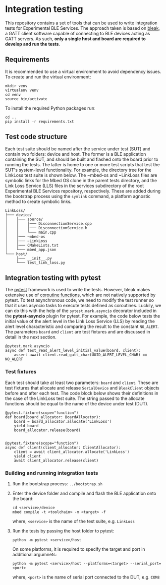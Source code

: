 # Integration testing

This repository contains a set of tools that can be used to write integration tests for Experimental BLE Services.
The approach taken is based on [bleak](https://bleak.readthedocs.io/en/latest/), a GATT client software capable of connecting to BLE devices acting as GATT servers.
As such, **only a single host and board are required to develop and run the tests**.

## Requirements
It is recommended to use a virtual environment to avoid dependency issues. To create and run the virtual environment:

```
mkdir venv
virtualenv venv
cd venv
source bin/activate
```

To install the required Python packages run:

```
cd ..
pip install -r requirements.txt
```

## Test code structure
Each test suite should be named after the service under test (SUT) and contain two folders: device and host.
The former is a BLE application containing the SUT, and should be built and flashed onto the board prior to running the tests.
The latter is home to one or more test scripts that test the SUT's system-level functionality.
For example, the directory tree for the LinkLoss test suite is shown below.
The ~mbed-os and ~LinkLoss files are symbolic links for the Mbed OS clone in the parent tests directory, and the Link Loss Service (LLS) files in the services subdirectory of the root Experimental BLE Services repository, respectively.
These are added during the bootstrap process using the `symlink` command, a platform agnostic method to create symbolic links.

```
LinkLoss/
├─── device/
│    │─── source/
│    │    │─── DisconnectionService.cpp
│    │    │─── DisconnectionService.h
│    │    └─── main.cpp
│    │─── ~mbed-os
│    │─── ~LinkLoss
│    │─── CMakeLists.txt
│    └─── mbed_app.json
└─── host/
     │─── __init__.py
     └─── test_link_loss.py
```

## Integration testing with pytest
The [pytest](https://docs.pytest.org/en/stable/) framework is used to write the tests. 
However, bleak makes extensive use of [coroutine functions](https://docs.python.org/3/library/asyncio-task.html#id1), which are not natively supported by pytest.
To test asynchronous code, we need to modify the test runner so that it uses asyncio tasks to execute tests defined as coroutines.
Luckily, we can do this with the help of the `pytest.mark.asyncio` decorator included in the **pytest-asyncio** plugin for pytest. For example, the code below tests the initial value of the alert level in the Link Loss Service (LLS) by reading the alert level characteristic and comparing the result to the constant `NO_ALERT`. 
The parameters `board` and `client` are test fixtures and are discussed in detail in the next section.

```
@pytest.mark.asyncio
async def test_read_alert_level_initial_value(board, client):
    assert await client.read_gatt_char(UUID_ALERT_LEVEL_CHAR) == NO_ALERT
```

### Test fixtures
Each test should take at least two parameters: `board` and `client`.
These are test fixtures that allocate and release `SerialDevice` and `BleakClient` objects before and after each test.
The code block below shows their definitions in the case of the LinkLoss test suite.
The string passed to the allocate functions should be equal to the name of the device under test (DUT).

```
@pytest.fixture(scope="function")
def board(board_allocator: BoardAllocator):
    board = board_allocator.allocate('LinkLoss')
    yield board
    board_allocator.release(board)


@pytest.fixture(scope="function")
async def client(client_allocator: ClientAllocator):
    client = await client_allocator.allocate('LinkLoss')
    yield client
    await client_allocator.release(client)
```

### Building and running integration tests
1. Run the bootstrap process: `../bootstrap.sh`
   

1. Enter the device folder and compile and flash the BLE application onto the board:
   
   ```
   cd <service>/device
   mbed compile -t <toolchain> -m <target> -f 
   ```
   
   where, `<service>` is the name of the test suite, e.g. `LinkLoss`

1. Run the tests by passing the host folder to pytest:

   ```
   python -m pytest <service>/host
   ```
   
   On some platforms, it is required to specify the target and port in additional argumnets:

   ```
   python -m pytest <service>/host --platforms=<target> --serial_port=<port>
   ```
   
   where, `<port>` is the name of serial port connected to the DUT, e.g. `COM8`
